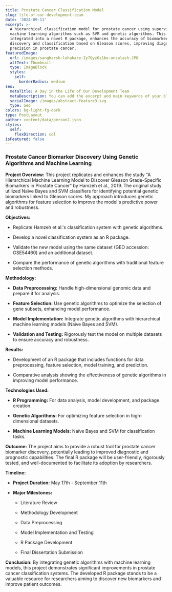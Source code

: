 ```yaml
---
title: Prostate Cancer Classification Model
slug: life-of-our-development-team
date: '2024-09-11'
excerpt: >-
  A hierarchical classification model for prostate cancer using supervised
  machine learning algorithms such as SVM and genetic algorithms. This model,
  integrated into a novel R package, enhances the accuracy of biomarker
  discovery and classification based on Gleason scores, improving diagnostic
  precision in prostate cancer.
featuredImage:
  url: /images/sangharsh-lohakare-Iy7QyzOs1bo-unsplash.JPG
  altText: Thumbnail
  type: ImageBlock
  styles:
    self:
      borderRadius: medium
seo:
  metaTitle: A Day in the Life of Our Development Team
  metaDescription: You can add the excerpt and main keywords of your blog post here.
  socialImage: /images/abstract-feature3.svg
  type: Seo
colors: bg-light-fg-dark
type: PostLayout
author: content/data/person2.json
styles:
  self:
    flexDirection: col
isFeatured: false
---
```

### Prostate Cancer Biomarker Discovery Using Genetic Algorithms and Machine Learning

**Project Overview:** This project replicates and enhances the study "A Hierarchical Machine Learning Model to Discover Gleason Grade-Specific Biomarkers in Prostate Cancer" by Hamzeh et al., 2019. The original study utilized Naïve Bayes and SVM classifiers for identifying potential genetic biomarkers linked to Gleason scores. My approach introduces genetic algorithms for feature selection to improve the model's predictive power and robustness.

**Objectives:**

*   Replicate Hamzeh et al.'s classification system with genetic algorithms.

*   Develop a novel classification system as an R package.

*   Validate the new model using the same dataset (GEO accession: GSE54460) and an additional dataset.

*   Compare the performance of genetic algorithms with traditional feature selection methods.

**Methodology:**

*   **Data Preprocessing:** Handle high-dimensional genomic data and prepare it for analysis.

*   **Feature Selection:** Use genetic algorithms to optimize the selection of gene subsets, enhancing model performance.

*   **Model Implementation:** Integrate genetic algorithms with hierarchical machine learning models (Naïve Bayes and SVM).

*   **Validation and Testing:** Rigorously test the model on multiple datasets to ensure accuracy and robustness.

**Results:**

*   Development of an R package that includes functions for data preprocessing, feature selection, model training, and prediction.

*   Comparative analysis showing the effectiveness of genetic algorithms in improving model performance.

**Technologies Used:**

*   **R Programming:** For data analysis, model development, and package creation.

*   **Genetic Algorithms:** For optimizing feature selection in high-dimensional datasets.

*   **Machine Learning Models:** Naïve Bayes and SVM for classification tasks.

**Outcome:** The project aims to provide a robust tool for prostate cancer biomarker discovery, potentially leading to improved diagnostic and prognostic capabilities. The final R package will be user-friendly, rigorously tested, and well-documented to facilitate its adoption by researchers.

**Timeline:**

*   **Project Duration:** May 17th - September 11th

*   **Major Milestones:**

    *   Literature Review

    *   Methodology Development

    *   Data Preprocessing

    *   Model Implementation and Testing

    *   R Package Development

    *   Final Dissertation Submission

**Conclusion:** By integrating genetic algorithms with machine learning models, this project demonstrates significant improvements in prostate cancer classification systems. The developed R package stands to be a valuable resource for researchers aiming to discover new biomarkers and improve patient outcomes.
